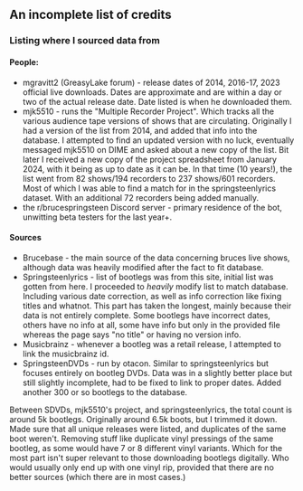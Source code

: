 ## An incomplete list of credits
### Listing where I sourced data from

#### People:
- mgravitt2 (GreasyLake forum) - release dates of 2014, 2016-17, 2023 official live downloads. Dates are approximate and are within a day or two of the actual release date. Date listed is when he downloaded them.
- mjk5510 - runs the "Multiple Recorder Project". Which tracks all the various audience tape versions of shows that are circulating. Originally I had a version of the list from 2014, and added that info into the database. I attempted to find an updated version with no luck, eventually messaged mjk5510 on DIME and asked about a new copy of the list. Bit later I received a new copy of the project spreadsheet from January 2024, with it being as up to date as it can be. In that time (10 years!), the list went from 82 shows/194 recorders to 237 shows/601 recorders. Most of which I was able to find a match for in the springsteenlyrics dataset. With an additional 72 recorders being added manually.
- the r/brucespringsteen Discord server - primary residence of the bot, unwitting beta testers for the last year+.

#### Sources
- Brucebase - the main source of the data concerning bruces live shows, although data was heavily modified after the fact to fit database.
- Springsteenlyrics - list of bootlegs was from this site, initial list was gotten from here. I proceeded to *heavily* modify list to match database. Including various date correction, as well as info correction like fixing titles and whatnot. This part has taken the longest, mainly because their data is not entirely complete. Some bootlegs have incorrect dates, others have no info at all, some have info but only in the provided file whereas the page says "no title" or having no version info.
- Musicbrainz - whenever a bootleg was a retail release, I attempted to link the musicbrainz id.
- SpringsteenDVDs - run by otacon. Similar to springsteenlyrics but focuses entirely on bootleg DVDs. Data was in a slightly better place but still slightly incomplete, had to be fixed to link to proper dates. Added another 300 or so bootlegs to the database.


Between SDVDs, mjk5510's project, and springsteenlyrics, the total count is around 5k bootlegs. Originally around 6.5k boots, but I trimmed it down. Made sure that all unique releases were listed, and duplicates of the same boot weren't. Removing stuff like duplicate vinyl pressings of the same bootleg, as some would have 7 or 8 different vinyl variants. Which for the most part isn't super relevant to those downloading bootlegs digitally. Who would usually only end up with one vinyl rip, provided that there are no better sources (which there are in most cases.)